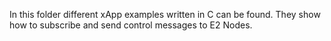 In this folder different xApp examples written in C can be found. 
They show how to subscribe and send control messages to E2 Nodes.

